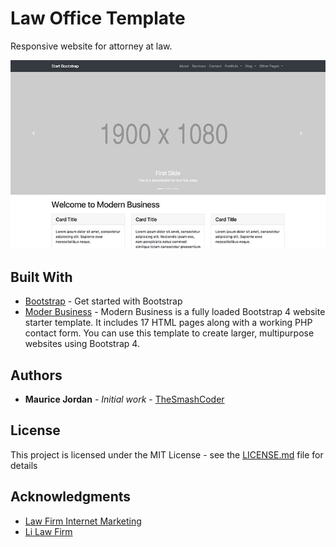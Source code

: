# Law Office Template

Responsive website for attorney at law.

 ![Image](https://github.com/celacomtech/oneilSC/blob/master/modern-business.jpg)


## Built With

* [Bootstrap](https://getbootstrap.com/) - Get started with Bootstrap
* [Moder Business](https://startbootstrap.com/template-overviews/modern-business/) - Modern Business is a fully loaded Bootstrap 4 website starter template. It includes 17 HTML pages along with a working PHP contact form. You can use this template to create larger, multipurpose websites using Bootstrap 4.



## Authors

* **Maurice Jordan** - *Initial work* - [TheSmashCoder](https://github.com/thesmashcoder)

## License

This project is licensed under the MIT License - see the [LICENSE.md](LICENSE.md) file for details

## Acknowledgments

* [Law Firm Internet Marketing](https://www.justlegalmarketing.com/)
* [Li Law Firm](http://www.victorlilaw.com/)
